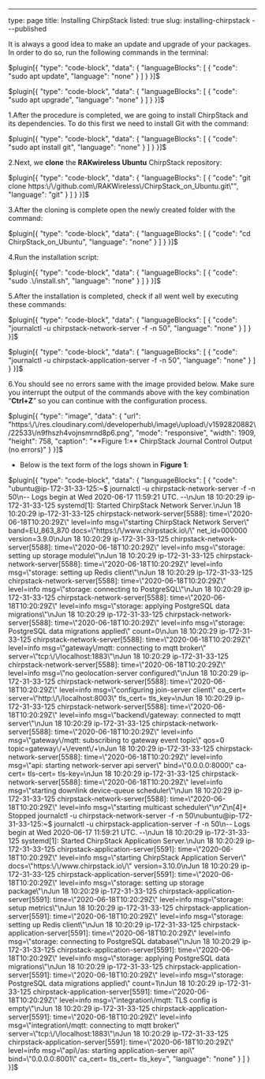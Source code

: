 ---
type: page
title: Installing ChirpStack
listed: true
slug: installing-chirpstack
---published

It is always a good idea to make an update and upgrade of your packages. In order to do so, run the following commands in the terminal:

$plugin[{
    "type": "code-block",
    "data": {
        "languageBlocks": [
            {
                "code": "sudo apt update",
                "language": "none"
            }
        ]
    }
}]$

$plugin[{
    "type": "code-block",
    "data": {
        "languageBlocks": [
            {
                "code": "sudo apt upgrade",
                "language": "none"
            }
        ]
    }
}]$

1.After the procedure is completed, we are going to install ChirpStack and its dependencies. To do this first we need to install Git with the command:

$plugin[{
    "type": "code-block",
    "data": {
        "languageBlocks": [
            {
                "code": "sudo apt install git",
                "language": "none"
            }
        ]
    }
}]$

2.Next, we **clone** the
**RAKwireless Ubuntu** ChirpStack repository:

$plugin[{
    "type": "code-block",
    "data": {
        "languageBlocks": [
            {
                "code": "git clone https:\/\/github.com\/RAKWireless\/ChirpStack_on_Ubuntu.git\"",
                "language": "git"
            }
        ]
    }
}]$

3.After the cloning is complete open the newly created folder with the command:

$plugin[{
    "type": "code-block",
    "data": {
        "languageBlocks": [
            {
                "code": "cd ChirpStack_on_Ubuntu",
                "language": "none"
            }
        ]
    }
}]$

4.Run the installation script:

$plugin[{
    "type": "code-block",
    "data": {
        "languageBlocks": [
            {
                "code": "sudo .\/install.sh",
                "language": "none"
            }
        ]
    }
}]$

5.After the installation is completed, check if all went well by executing these commands:

$plugin[{
    "type": "code-block",
    "data": {
        "languageBlocks": [
            {
                "code": "journalctl -u chirpstack-network-server -f -n 50",
                "language": "none"
            }
        ]
    }
}]$

$plugin[{
    "type": "code-block",
    "data": {
        "languageBlocks": [
            {
                "code": "journalctl -u chirpstack-application-server -f -n 50",
                "language": "none"
            }
        ]
    }
}]$

6.You should see no errors same with the image provided below. Make sure you interrupt the output of the commands above with the key combination “**Ctrl+Z**” so you can continue with the configuration process.

$plugin[{
    "type": "image",
    "data": {
        "url": "https:\/\/res.cloudinary.com\/developerhub\/image\/upload\/v1592820882\/22533\/n9fhszh4vojnsmrnd8p6.png",
        "mode": "responsive",
        "width": 1909,
        "height": 758,
        "caption": "**Figure 1:** ChirpStack Journal Control Output (no errors)"
    }
}]$

- Below is the text form of the logs shown in **Figure 1**:

$plugin[{
    "type": "code-block",
    "data": {
        "languageBlocks": [
            {
                "code": "ubuntu@ip-172-31-33-125:~$ journalctl -u chirpstack-network-server -f -n 50\n-- Logs begin at Wed 2020-06-17 11:59:21 UTC. --\nJun 18 10:20:29 ip-172-31-33-125 systemd[1]: Started ChirpStack Network Server.\nJun 18 10:20:29 ip-172-31-33-125 chirpstack-network-server[5588]: time=\"2020-06-18T10:20:29Z\" level=info msg=\"starting ChirpStack Network Server\" band=EU_863_870 docs=\"https:\/\/www.chirpstack.io\/\" net_id=000000 version=3.9.0\nJun 18 10:20:29 ip-172-31-33-125 chirpstack-network-server[5588]: time=\"2020-06-18T10:20:29Z\" level=info msg=\"storage: setting up storage module\"\nJun 18 10:20:29 ip-172-31-33-125 chirpstack-network-server[5588]: time=\"2020-06-18T10:20:29Z\" level=info msg=\"storage: setting up Redis client\"\nJun 18 10:20:29 ip-172-31-33-125 chirpstack-network-server[5588]: time=\"2020-06-18T10:20:29Z\" level=info msg=\"storage: connecting to PostgreSQL\"\nJun 18 10:20:29 ip-172-31-33-125 chirpstack-network-server[5588]: time=\"2020-06-18T10:20:29Z\" level=info msg=\"storage: applying PostgreSQL data migrations\"\nJun 18 10:20:29 ip-172-31-33-125 chirpstack-network-server[5588]: time=\"2020-06-18T10:20:29Z\" level=info msg=\"storage: PostgreSQL data migrations applied\" count=0\nJun 18 10:20:29 ip-172-31-33-125 chirpstack-network-server[5588]: time=\"2020-06-18T10:20:29Z\" level=info msg=\"gateway\/mqtt: connecting to mqtt broker\" server=\"tcp:\/\/localhost:1883\"\nJun 18 10:20:29 ip-172-31-33-125 chirpstack-network-server[5588]: time=\"2020-06-18T10:20:29Z\" level=info msg=\"no geolocation-server configured\"\nJun 18 10:20:29 ip-172-31-33-125 chirpstack-network-server[5588]: time=\"2020-06-18T10:20:29Z\" level=info msg=\"configuring join-server client\" ca_cert= server=\"http:\/\/localhost:8003\" tls_cert= tls_key=\nJun 18 10:20:29 ip-172-31-33-125 chirpstack-network-server[5588]: time=\"2020-06-18T10:20:29Z\" level=info msg=\"backend\/gateway: connected to mqtt server\"\nJun 18 10:20:29 ip-172-31-33-125 chirpstack-network-server[5588]: time=\"2020-06-18T10:20:29Z\" level=info msg=\"gateway\/mqtt: subscribing to gateway event topic\" qos=0 topic=gateway\/+\/event\/+\nJun 18 10:20:29 ip-172-31-33-125 chirpstack-network-server[5588]: time=\"2020-06-18T10:20:29Z\" level=info msg=\"api: starting network-server api server\" bind=\"0.0.0.0:8000\" ca-cert= tls-cert= tls-key=\nJun 18 10:20:29 ip-172-31-33-125 chirpstack-network-server[5588]: time=\"2020-06-18T10:20:29Z\" level=info msg=\"starting downlink device-queue scheduler\"\nJun 18 10:20:29 ip-172-31-33-125 chirpstack-network-server[5588]: time=\"2020-06-18T10:20:29Z\" level=info msg=\"starting multicast scheduler\"\n^Z\n[4]+  Stopped                 journalctl -u chirpstack-network-server -f -n 50\nubuntu@ip-172-31-33-125:~$ journalctl -u chirpstack-application-server -f -n 50\n-- Logs begin at Wed 2020-06-17 11:59:21 UTC. --\nJun 18 10:20:29 ip-172-31-33-125 systemd[1]: Started ChirpStack Application Server.\nJun 18 10:20:29 ip-172-31-33-125 chirpstack-application-server[5591]: time=\"2020-06-18T10:20:29Z\" level=info msg=\"starting ChirpStack Application Server\" docs=\"https:\/\/www.chirpstack.io\/\" version=3.10.0\nJun 18 10:20:29 ip-172-31-33-125 chirpstack-application-server[5591]: time=\"2020-06-18T10:20:29Z\" level=info msg=\"storage: setting up storage package\"\nJun 18 10:20:29 ip-172-31-33-125 chirpstack-application-server[5591]: time=\"2020-06-18T10:20:29Z\" level=info msg=\"storage: setup metrics\"\nJun 18 10:20:29 ip-172-31-33-125 chirpstack-application-server[5591]: time=\"2020-06-18T10:20:29Z\" level=info msg=\"storage: setting up Redis client\"\nJun 18 10:20:29 ip-172-31-33-125 chirpstack-application-server[5591]: time=\"2020-06-18T10:20:29Z\" level=info msg=\"storage: connecting to PostgreSQL database\"\nJun 18 10:20:29 ip-172-31-33-125 chirpstack-application-server[5591]: time=\"2020-06-18T10:20:29Z\" level=info msg=\"storage: applying PostgreSQL data migrations\"\nJun 18 10:20:29 ip-172-31-33-125 chirpstack-application-server[5591]: time=\"2020-06-18T10:20:29Z\" level=info msg=\"storage: PostgreSQL data migrations applied\" count=1\nJun 18 10:20:29 ip-172-31-33-125 chirpstack-application-server[5591]: time=\"2020-06-18T10:20:29Z\" level=info msg=\"integration\/mqtt: TLS config is empty\"\nJun 18 10:20:29 ip-172-31-33-125 chirpstack-application-server[5591]: time=\"2020-06-18T10:20:29Z\" level=info msg=\"integration\/mqtt: connecting to mqtt broker\" server=\"tcp:\/\/localhost:1883\"\nJun 18 10:20:29 ip-172-31-33-125 chirpstack-application-server[5591]: time=\"2020-06-18T10:20:29Z\" level=info msg=\"api\/as: starting application-server api\" bind=\"0.0.0.0:8001\" ca_cert= tls_cert= tls_key=",
                "language": "none"
            }
        ]
    }
}]$

